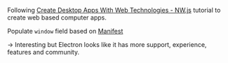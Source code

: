 Following [Create Desktop Apps With Web Technologies - NW.js](https://www.youtube.com/watch?v=5UsGnjPYxLU) tutorial to create web based computer apps.

Populate `window` field based on [Manifest](https://docs.nwjs.io/en/latest/References/Manifest%20Format/#window-subfields)

-> Interesting but Electron looks like it has more support, experience, features and community. 
